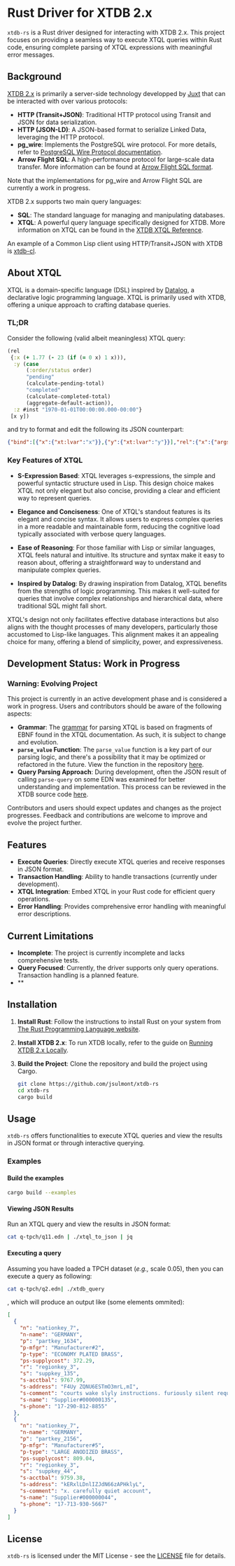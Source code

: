 # Rust Driver for XTDB 2.x

`xtdb-rs` is a Rust driver designed for interacting with XTDB 2.x. This project focuses on providing a seamless way to execute XTQL queries within Rust code, ensuring complete parsing of XTQL expressions with meaningful error messages.

## Background

[XTDB 2.x](https://xtdb.com/v2) is primarily a server-side technology developped by [Juxt](https://www.juxt.pro) that can be interacted with over various protocols:

- **HTTP (Transit+JSON)**: Traditional HTTP protocol using Transit and JSON for data serialization.
- **HTTP (JSON-LD)**: A JSON-based format to serialize Linked Data, leveraging the HTTP protocol.
- **pg_wire**: Implements the PostgreSQL wire protocol. For more details, refer to [PostgreSQL Wire Protocol documentation](https://www.postgresql.org/docs/current/protocol.html).
- **Arrow Flight SQL**: A high-performance protocol for large-scale data transfer. More information can be found at [Arrow Flight SQL format](https://arrow.apache.org/docs/format/FlightSql.html).

Note that the implementations for pg_wire and Arrow Flight SQL are currently a work in progress.

XTDB 2.x supports two main query languages:

- **SQL**: The standard language for managing and manipulating databases.
- **XTQL**: A powerful query language specifically designed for XTDB. More information on XTQL can be found in the [XTDB XTQL Reference](https://docs.xtdb.com/reference/main.html).

An example of a Common Lisp client using HTTP/Transit+JSON with XTDB is [xtdb-cl](https://github.com/jsulmont/xtdb-cl).

## About XTQL

XTQL is a domain-specific language (DSL) inspired by [Datalog](https://en.wikipedia.org/wiki/Datalog), a declarative logic programming language. XTQL is primarily used with XTDB, offering a unique approach to crafting database queries.

### TL;DR
Consider the following (valid albeit meaningless) XTQL query:

```clojure
(rel
 {:x (+ 1.77 (- 23 (if (= 0 x) 1 x))),
  :y (case
      (:order/status order)
      "pending"
      (calculate-pending-total)
      "completed"
      (calculate-completed-total)
      (aggregate-default-action)),
  :z #inst "1970-01-01T00:00:00.000-00:00"}
 [x y])
```
and try to format and edit the following its JSON counterpart:

```json
{"bind":[{"x":{"xt:lvar":"x"}},{"y":{"xt:lvar":"y"}}],"rel":{"x":{"args":[1.77,{"args":[23,{"args":[{"args":[0,{"xt:lvar":"x"}],"xt:call":"="},1,{"xt:lvar":"x"}],"xt:call":"if"}],"xt:call":"-"}],"xt:call":"+"},"y":{"args":[{"args":[{"xt:lvar":"order"}],"xt:call":"order/status"},"pending",{"args":[],"xt:call":"calculate-pending-total"},"completed",{"args":[],"xt:call":"calculate-completed-total"},{"args":[],"xt:call":"aggregate-default-action"}],"xt:call":"case"},"z":{"@type":"xt:instant","@value":"1970-01-01"}}}
```


### Key Features of XTQL

- **S-Expression Based**: XTQL leverages s-expressions, the simple and powerful syntactic structure used in Lisp. This design choice makes XTQL not only elegant but also concise, providing a clear and efficient way to represent queries.

- **Elegance and Conciseness**: One of XTQL's standout features is its elegant and concise syntax. It allows users to express complex queries in a more readable and maintainable form, reducing the cognitive load typically associated with verbose query languages.

- **Ease of Reasoning**: For those familiar with Lisp or similar languages, XTQL feels natural and intuitive. Its structure and syntax make it easy to reason about, offering a straightforward way to understand and manipulate complex queries.

- **Inspired by Datalog**: By drawing inspiration from Datalog, XTQL benefits from the strengths of logic programming. This makes it well-suited for queries that involve complex relationships and hierarchical data, where traditional SQL might fall short.

XTQL's design not only facilitates effective database interactions but also aligns with the thought processes of many developers, particularly those accustomed to Lisp-like languages. This alignment makes it an appealing choice for many, offering a blend of simplicity, power, and expressiveness.


## Development Status: Work in Progress

### Warning: Evolving Project

This project is currently in an active development phase and is considered a work in progress. Users and contributors should be aware of the following aspects:

- **Grammar**: The [grammar](src/xtql/pest/xtql.pest) for parsing XTQL is based on fragments of EBNF found in the XTQL documentation. As such, it is subject to change and evolution. 
- **`parse_value` Function**: The `parse_value` function is a key part of our parsing logic, and there's a possibility that it may be optimized or refactored in the future. View the function in the repository [here](src/xtql/parse.rs#L70).
- **Query Parsing Approach**: During development, often the JSON result of calling `parse-query` on some EDN was examined for better understanding and implementation. This process can be reviewed in the XTDB source code [here](https://github.com/xtdb/xtdb/blob/2.x/api/src/main/clojure/xtdb/xtql/edn.clj#L19).

Contributors and users should expect updates and changes as the project progresses. Feedback and contributions are welcome to improve and evolve the project further.


## Features

- **Execute Queries**: Directly execute XTQL queries and receive responses in JSON format.
- **Transaction Handling**: Ability to handle transactions (currently under development).
- **XTQL Integration**: Embed XTQL in your Rust code for efficient query operations.
- **Error Handling**: Provides comprehensive error handling with meaningful error descriptions.

## Current Limitations

- **Incomplete**: The project is currently incomplete and lacks comprehensive tests.
- **Query Focused**: Currently, the driver supports only query operations. Transaction handling is a planned feature.
- **

## Installation

1. **Install Rust**: Follow the instructions to install Rust on your system from [The Rust Programming Language website](https://www.rust-lang.org/learn/get-started).
2. **Install XTDB 2.x**: To run XTDB locally, refer to the guide on [Running XTDB 2.x Locally](https://docs.xtdb.com/intro/getting-started).
3. **Build the Project**: Clone the repository and build the project using Cargo.

    ```bash
    git clone https://github.com/jsulmont/xtdb-rs
    cd xtdb-rs
    cargo build
    ```

## Usage

`xtdb-rs` offers functionalities to execute XTQL queries and view the results in JSON format or through interactive querying.

### Examples

#### Build the examples
```bash
cargo build --examples
```

#### Viewing JSON Results

Run an XTQL query and view the results in JSON format:

```bash
cat q-tpch/q11.edn | ./xtql_to_json | jq
```

#### Executing a query

Assuming you have loaded a TPCH dataset (_e.g.,_ scale 0.05), then you can execute a query as following:

```bash
cat q-tpch/q2.edn| ./xtdb_query
```
, which will produce an output like (some elements ommited):
```json
[
  {
    "n": "nationkey_7",
    "n-name": "GERMANY",
    "p": "partkey_1634",
    "p-mfgr": "Manufacturer#2",
    "p-type": "ECONOMY PLATED BRASS",
    "ps-supplycost": 372.29,
    "r": "regionkey_3",
    "s": "suppkey_135",
    "s-acctbal": 9767.99,
    "s-address": "F4Uy ZQNU6ESTmO3mrL,mI",
    "s-comment": "courts wake slyly instructions. furiously silent requests cajol",
    "s-name": "Supplier#000000135",
    "s-phone": "17-290-812-8855"
  },
  {
    "n": "nationkey_7",
    "n-name": "GERMANY",
    "p": "partkey_2156",
    "p-mfgr": "Manufacturer#5",
    "p-type": "LARGE ANODIZED BRASS",
    "ps-supplycost": 809.04,
    "r": "regionkey_3",
    "s": "suppkey_44",
    "s-acctbal": 9759.38,
    "s-address": "kERxlLDnlIZJdN66zAPHklyL",
    "s-comment": "x. carefully quiet account",
    "s-name": "Supplier#000000044",
    "s-phone": "17-713-930-5667"
  }
]
```





## License

`xtdb-rs` is licensed under the MIT License - see the [LICENSE](LICENSE) file for details.

